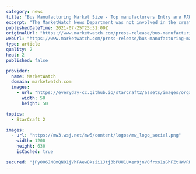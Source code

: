 ```yaml
---
category: news
title: "Bus Manufacturing Market Size - Top manufacturers Entry are FAW,Lion Bus,Trans Tech,Starcraft Bus,Blue Bird Co Segmentation and Forecast 2025"
excerpt: "The MarketWatch News Department was not involved in the creation of this content. Jul 25, 2021 (The Expresswire) -- “ Bus Manufacturing Market “ Size, Status and Market Insights 2021, ,Bus ..."
publishedDateTime: 2021-07-25T23:31:00Z
originalUrl: "https://www.marketwatch.com/press-release/bus-manufacturing-market-size---top-manufacturers-entry-are-fawlion-bustrans-techstarcraft-busblue-bird-co-segmentation-and-forecast-2025-2021-07-25"
webUrl: "https://www.marketwatch.com/press-release/bus-manufacturing-market-size---top-manufacturers-entry-are-fawlion-bustrans-techstarcraft-busblue-bird-co-segmentation-and-forecast-2025-2021-07-25"
type: article
quality: 2
heat: 2
published: false

provider:
  name: MarketWatch
  domain: marketwatch.com
  images:
    - url: "https://everyday-cc.github.io/starcraft2/assets/images/organizations/marketwatch.com-50x50.jpg"
      width: 50
      height: 50

topics:
  - StarCraft 2

images:
  - url: "https://mw3.wsj.net/mw5/content/logos/mw_logo_social.png"
    width: 1200
    height: 630
    isCached: true

secured: "jPy006JN0mQN01jVhFAew8ksii1Jtj3bPUU1UXen9jnV0frxo1sGhFZtHW/RN9MBV6dID16khXqOcRVQwULGCcXZpzeszOtVGAkP8KEWeVyyDFDJ+EjUtSRj6xsRRahtqSg5Rp9L0Kpq/Rkow09w1tXlOFBQANAkIcapOmGJblc5fpvW98ELOVHkTAxw4//RR/DadZGmP1/WQt2VyCLfd30bbzPZX8ANMUI/Fzr9aL6dp7c4OQrXkYlvQnd/obaegaAUULfmTfSRaOG+tNX0l+2UwXUhe1ZTzfgn+BociW3YJITpS5m1JQGzTBDhouyOHBgBDyCX7Wbr0scYVmDmcuJ2GShp5byHF6s0RVR56ok=;r1kfL6SIcZCU9IEMn2KGag=="
---
```


